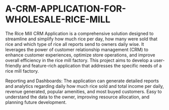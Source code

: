 # A-CRM-APPLICATION-FOR-WHOLESALE-RICE-MILL


The Rice Mill CRM Application is a comprehensive solution designed to streamline and simplify how much rice per day,
how many were sold that rice and which type of rice all reports send to owners daily wise.
It leverages the power of customer relationship management (CRM) to enhance customer experiences, optimize store operations,
and improve overall efficiency in the rice mill factory. This project aims to develop a user-friendly
and feature-rich application that addresses the specific needs of a rice mill factory.

Reporting and Dashboards: The application can generate detailed reports and analytics
regarding daily how much rice sold and total income per daily, revenue generated, popular
amenities, and most buyed customers. Easy to understand the data to the owner, improving
resource allocation, and planning future development.


